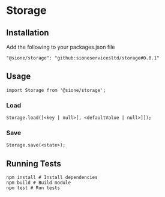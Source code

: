 
# Storage

## Installation

Add the following to your packages.json file

    "@sione/storage": "github:sioneservicesltd/storage#0.0.1"

## Usage

    import Storage from '@sione/storage';

### Load

    Storage.load([<key | null>[, <defaultValue | null>]]);

### Save

    Storage.save(<state>);

## Running Tests

    npm install # Install dependencies
    npm build # Build module
    npm test # Run tests
